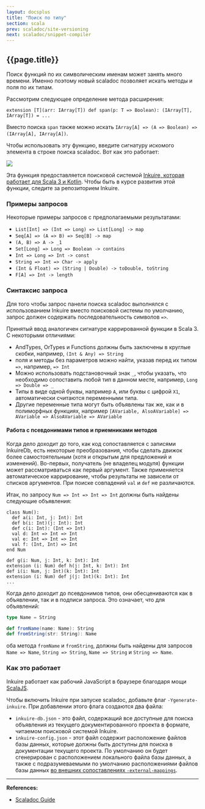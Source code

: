 ```yaml
---
layout: docsplus
title: "Поиск по типу"
section: scala
prev: scaladoc/site-versioning
next: scaladoc/snippet-compiler
---
```


## {{page.title}}

Поиск функций по их символическим именам может занять много времени. 
Именно поэтому новый scaladoc позволяет искать методы и поля по их типам.

Рассмотрим следующее определение метода расширения:

```
extension [T](arr: IArray[T]) def span(p: T => Boolean): (IArray[T], IArray[T]) = ...
```

Вместо поиска `span` также можно искать `IArray[A] => (A => Boolean) => (IArray[A], IArray[A])`.

Чтобы использовать эту функцию, введите сигнатуру искомого элемента в строке поиска scaladoc. 
Вот как это работает:

![](https://docs.scala-lang.org/resources/images/scala3/scaladoc/inkuire-1.0.0-M2_js_flatMap.gif)

Эта функция предоставляется поисковой системой 
[Inkuire, которая работает для Scala 3 и Kotlin](https://github.com/VirtusLab/Inkuire). 
Чтобы быть в курсе развития этой функции, следите за репозиторием Inkuire.


### Примеры запросов

Некоторые примеры запросов с предполагаемыми результатами:
- `List[Int] => (Int => Long) => List[Long] -> map`
- `Seq[A] => (A => B) => Seq[B] -> map`
- `(A, B) => A -> _1`
- `Set[Long] => Long => Boolean -> contains`
- `Int => Long => Int -> const`
- `String => Int => Char -> apply`
- `(Int & Float) => (String | Double) -> toDouble, toString`
- `F[A] => Int -> length`


### Синтаксис запроса

Для того чтобы запрос панели поиска scaladoc выполнялся с использованием Inkuire вместо поисковой системы по умолчанию, 
запрос должен содержать последовательность символов `=>`.

Принятый ввод аналогичен сигнатуре каррированной функции в Scala 3. С некоторыми отличиями:
- AndTypes, OrTypes и Functions должны быть заключены в круглые скобки, например, `(Int & Any) => String`
- поля и методы без параметров можно найти, указав перед их типом `=>`, например, `=> Int`
- Можно использовать подстановочный знак `_`, чтобы указать, 
что необходимо сопоставить любой тип в данном месте, например, `Long => Double => _`
- Типы в виде одной буквы, например `A`, или буквы с цифрой `X1`, автоматически считаются переменными типа.
- Другие переменные типа могут быть объявлены так же, как и в полиморфных функциях, 
например `[AVariable, AlsoAVariable] => AVariable => AlsoAVariable => AVariable`

#### Работа с псевдонимами типов и приемниками методов

Когда дело доходит до того, как код сопоставляется с записями InkuireDb, 
есть некоторые преобразования, чтобы сделать движок более самостоятельным (хотя и открытым для предложений и изменений). 
Во-первых, получатель (не владелец модуля) функции может рассматриваться как первый аргумент. 
Также применяется автоматическое каррирование, чтобы результаты не зависели от списков аргументов. 
При поиске совпадений `val` и `def` не различаются.

Итак, по запросу `Num => Int => Int => Int` должны быть найдены следующие объявления:

```text
class Num():
  def a(i: Int, j: Int): Int
  def b(i: Int)(j: Int): Int
  def c(i: Int): (Int => Int)
  val d: Int => Int => Int
  val e: Int => Int => Int
  val f: (Int, Int) => Int
end Num

def g(i: Num, j: Int, k: Int): Int
extension (i: Num) def h(j: Int, k: Int): Int
def i(i: Num, j: Int)(k: Int): Int
extension (i: Num) def j(j: Int)(k: Int): Int
...
```

Когда дело доходит до псевдонимов типов, они обесцениваются как в объявлении, так и в подписи запроса. 
Это означает, что для объявлений:

```scala
type Name = String

def fromName(name: Name): String
def fromString(str: String): Name
```

оба метода `fromName` и `fromString`, должны быть найдены 
для запросов `Name => Name`, `String => String`, `Name => String` и `String => Name`.


### Как это работает

Inkuire работает как рабочий JavaScript в браузере благодаря мощи [ScalaJS](https://www.scala-js.org/).

Чтобы включить Inkuire при запуске scaladoc, добавьте флаг `-Ygenerate-inkuire`. 
При добавлении этого флага создаются два файла:
- `inkuire-db.json` - это файл, содержащий все доступные для поиска объявления 
из текущего документированного проекта в формате, читаемом поисковой системой Inkuire.
- `inkuire-config.json` - этот файл содержит расположение файлов базы данных, 
которые должны быть доступны для поиска в документации текущего проекта. 
По умолчанию он будет сгенерирован с расположением локального файла базы данных, 
а также с подразумеваемыми по умолчанию расположениями файлов базы данных 
[во внешних сопоставлениях `-external-mappings`](@DOC@scaladoc/settings).


---

**References:**
- [Scaladoc Guide](https://docs.scala-lang.org/scala3/guides/scaladoc/search-engine.html)
